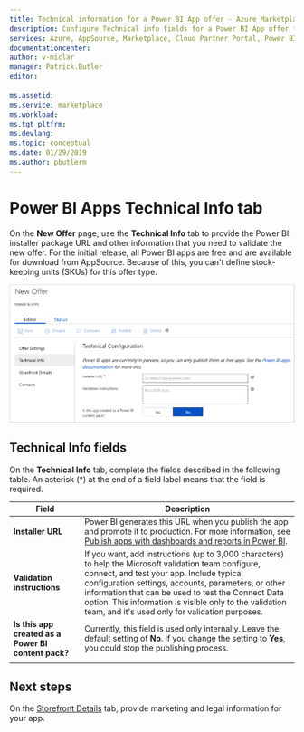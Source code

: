 ```yaml
---
title: Technical information for a Power BI App offer - Azure Marketplace | Microsoft Docs
description: Configure Technical info fields for a Power BI App offer for the Microsoft AppSource Marketplace. 
services: Azure, AppSource, Marketplace, Cloud Partner Portal, Power BI
documentationcenter:
author: v-miclar
manager: Patrick.Butler  
editor:

ms.assetid: 
ms.service: marketplace
ms.workload: 
ms.tgt_pltfrm: 
ms.devlang: 
ms.topic: conceptual
ms.date: 01/29/2019
ms.author: pbutlerm
---
```


# Power BI Apps Technical Info tab

On the **New Offer** page, use the **Technical Info** tab to provide the Power BI installer package URL and other information that you need to validate the new offer.  For the initial release, all Power BI apps are free and are available for download from AppSource. Because of this, you can't define stock-keeping units (SKUs) for this offer type.

![The Technical Info tab](./media/technical-info-tab.png)


## Technical Info fields 

On the **Technical Info** tab, complete the fields described in the following table. An asterisk (*) at the end of a field label means that the field is required.

|        Field          |  Description                                                                 |
|    ---------------    |  ----------------------------------------------------------------------------|
| **Installer URL**     | Power BI generates this URL when you publish the app and promote it to production.  For more information, see [Publish apps with dashboards and reports in Power BI](https://docs.microsoft.com/power-bi/service-create-distribute-apps).  |
|  **Validation instructions**  |  If you want, add instructions (up to 3,000 characters) to help the Microsoft validation team configure, connect, and test your app. Include typical configuration settings, accounts, parameters, or other information that can be used to test the Connect Data option. This information is visible only to the validation team, and it's used only for validation purposes.  |
| **Is this app created as a Power BI content pack?** | Currently, this field is used only internally. Leave the default setting of **No**. If you change the setting to **Yes**, you could stop the publishing process.  |  
|  |  |


## Next steps

On the [Storefront Details](./cpp-storefront-details-tab.md) tab, provide marketing and legal information for your app.

